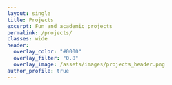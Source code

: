 ```yaml
---
layout: single
title: Projects
excerpt: Fun and academic projects
permalink: /projects/
classes: wide
header:
  overlay_color: "#0000"
  overlay_filter: "0.8"
  overlay_image: /assets/images/projects_header.png
author_profile: true
---
```

